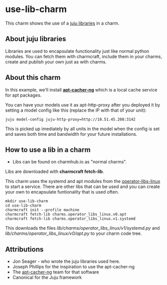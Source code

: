 # use-lib-charm

This charm shows the use of a [juju libraries] in a charm. 

## About juju libraries
Libraries are used to encapsulate functionality just like normal python modules. You can fetch them with charmcraft, include them in your charms, create and publish your own just as with charms.

## About this charm
In this example, we'll install **[apt-cacher-ng]** which is a local cache service for apt packages.

You can have your models use it as apt-http-proxy after you deployed it by setting a model config like this (replace the IP with that of your unit):

```
juju model-config juju-http-proxy=http://10.51.45.208:3142
```

This is picked up imediately by all units in the model when the config is set and saves both time and bandwidth for your future installations.

## How to use a lib in a charm

* Libs can be found on charmhub.io as "normal charms".

Libs are downloaded with **charmcraft fetch-lib**.

This charm uses the systemd and apt modules from the [operator-libs-linux] to start a service. There are other libs that can be used and you can create your own to encapsulate funtionality that is used often.

```
mkdir use-lib-charm
cd use-lib-charm
charmcraft init --profile machine
charmcraft fetch-lib charms.operator_libs_linux.v0.apt
charmcraft fetch-lib charms.operator_libs_linux.v1.systemd
```

This downloads the files *lib/charms/operator_libs_linux/v1/systemd.py* and *lib/charms/operator_libs_linux/v0/apt.py* to your charm code tree.


## Attributions
* Jon Seager - who wrote the juju libraries used here.
* Joseph Phillips for the inspiration to use the apt-cacher-ng
* The [apt-cacher-ng] team for that software
* Canonical for the Juju framework

[operator-libs-linux]: https://charmhub.io/operator-libs-linux/libraries/systemd
[apt-cacher-ng]: https://www.unix-ag.uni-kl.de/~bloch/acng/
[juju libraries]: https://juju.is/docs/sdk/library
